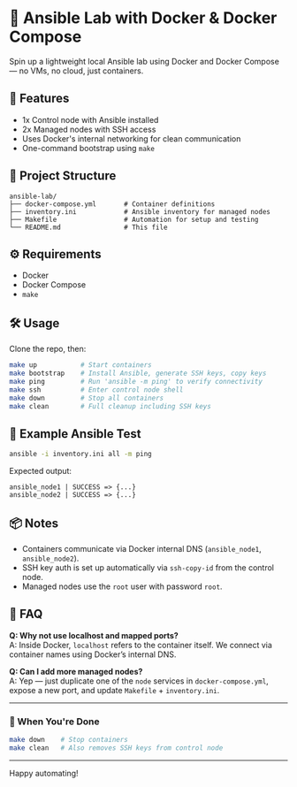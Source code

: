 # 🐧 Ansible Lab with Docker & Docker Compose

Spin up a lightweight local Ansible lab using Docker and Docker Compose — no
VMs, no cloud, just containers.

## 🚀 Features

- 1x Control node with Ansible installed
- 2x Managed nodes with SSH access
- Uses Docker's internal networking for clean communication
- One-command bootstrap using `make`

## 📂 Project Structure

```text
ansible-lab/
├── docker-compose.yml       # Container definitions
├── inventory.ini            # Ansible inventory for managed nodes
├── Makefile                 # Automation for setup and testing
└── README.md                # This file
```

## ⚙️ Requirements

- Docker
- Docker Compose
- `make`

## 🛠️ Usage

Clone the repo, then:

```bash
make up           # Start containers
make bootstrap    # Install Ansible, generate SSH keys, copy keys
make ping         # Run 'ansible -m ping' to verify connectivity
make ssh          # Enter control node shell
make down         # Stop all containers
make clean        # Full cleanup including SSH keys
```

## 🧪 Example Ansible Test

```bash
ansible -i inventory.ini all -m ping
```

Expected output:

```text
ansible_node1 | SUCCESS => {...}
ansible_node2 | SUCCESS => {...}
```

## 📦 Notes

- Containers communicate via Docker internal DNS (`ansible_node1`, `ansible_node2`).
- SSH key auth is set up automatically via `ssh-copy-id` from the control node.
- Managed nodes use the `root` user with password `root`.

## 🙋 FAQ

**Q: Why not use localhost and mapped ports?**  
A: Inside Docker, `localhost` refers to the container itself. We connect via
container names using Docker’s internal DNS.

**Q: Can I add more managed nodes?**  
A: Yep — just duplicate one of the `node` services in `docker-compose.yml`,
expose a new port, and update `Makefile` + `inventory.ini`.

---

### 🧼 When You're Done

```bash
make down    # Stop containers
make clean   # Also removes SSH keys from control node
```

---

Happy automating!

